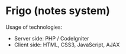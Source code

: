 # Frigo (notes system)

Usage of technologies:
* Server side: PHP / CodeIgniter
* Client side: HTML, CSS3, JavaScript, AJAX
